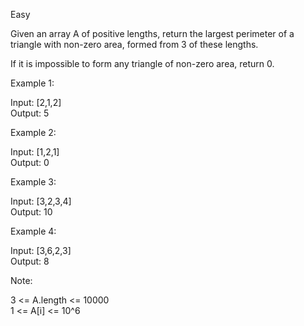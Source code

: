 Easy

Given an array A of positive lengths, return the largest perimeter of a triangle with non-zero area, formed from 3 of these lengths.

If it is impossible to form any triangle of non-zero area, return 0.

Example 1:

Input: [2,1,2]  
Output: 5

Example 2:

Input: [1,2,1]  
Output: 0

Example 3:

Input: [3,2,3,4]  
Output: 10

Example 4:

Input: [3,6,2,3]  
Output: 8
 

Note:

3 <= A.length <= 10000  
1 <= A[i] <= 10^6
